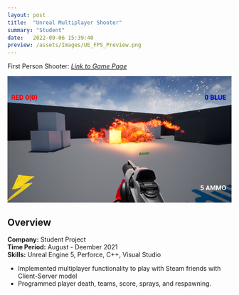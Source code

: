 ```yaml
---
layout: post
title:  "Unreal Multiplayer Shooter"
summary: "Student"
date:   2022-09-06 15:39:40
preview: /assets/Images/UE_FPS_Preview.png
---
```


First Person Shooter: [_Link to Game Page_](https://dwagon6.itch.io/unreal-multiplayer-shooter)

![Picture 1](/assets/Images/UE_FPS_Full.png)

## Overview
**Company:** Student Project<br>
**Time Period:** August - Deember 2021<br>
**Skills:** Unreal Engine 5, Perforce, C++, Visual Studio<br>

- Implemented multiplayer functionality to play with Steam friends with Client-Server model
- Programmed player death, teams, score, sprays, and respawning.
